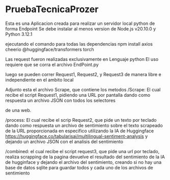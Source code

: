 # PruebaTecnicaProzer
 
Esta es una Aplicacion creada para realizar un servidor local python de forma Endpoint
Se debe instalar al menos version de Node.js v20.10.0 y Python 3.12.1

ejecutando el comando para todas las dependencias
npm install axios cheerio @huggingface/transformers torch

Las request fueron realizadas exclusivamente en Lenguaje python
El uso requiere que se corra el archivo EndPoint.py

luego se pueden correr Request1, Request2, y Request3 de manera libre e independiente
en el ambito local


Adjunto esta el archivo Scrape, que contiene los metodos 
/Scrape: El cual recibe el script Request1, pidiendo una URL por pantalla
        dando como respuesta un archivo JSON con todos los selectores <p> 
        de una web.

/process: El cual recibe el scrip Request2, que pide un texto por teclado
        dando como respuesta un archivo de sentimiento sobre el texto 
        scrapeado de la URL proporcionada en especifico utilizando
        la IA de Huggingface https://huggingface.co/tabularisai/multilingual-sentiment-analysis
        y dejando un archivo JSON con el analisis del sentimiento

/combined: el cual recibe el script request3, que pide una url por teclado, realiza scrapping de la pagina
        devuelve el resultado del sentimiento de la IA de hugginface y dejando el archivo del sentimiento,
        creando si no hay una base de datos sqlite para guardar todos y cada uno de los archivos de sentimiento


